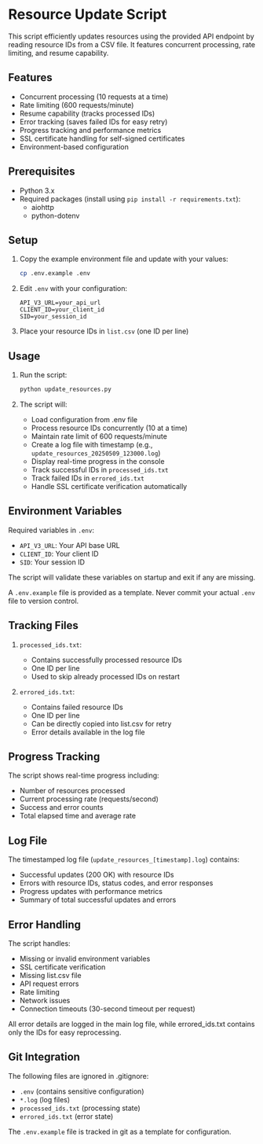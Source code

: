 # Resource Update Script

This script efficiently updates resources using the provided API endpoint by reading resource IDs from a CSV file. It features concurrent processing, rate limiting, and resume capability.

## Features

- Concurrent processing (10 requests at a time)
- Rate limiting (600 requests/minute)
- Resume capability (tracks processed IDs)
- Error tracking (saves failed IDs for easy retry)
- Progress tracking and performance metrics
- SSL certificate handling for self-signed certificates
- Environment-based configuration

## Prerequisites

- Python 3.x
- Required packages (install using `pip install -r requirements.txt`):
  - aiohttp
  - python-dotenv

## Setup

1. Copy the example environment file and update with your values:
   ```bash
   cp .env.example .env
   ```

2. Edit `.env` with your configuration:
   ```env
   API_V3_URL=your_api_url
   CLIENT_ID=your_client_id
   SID=your_session_id
   ```

3. Place your resource IDs in `list.csv` (one ID per line)

## Usage

1. Run the script:
   ```bash
   python update_resources.py
   ```

2. The script will:
   - Load configuration from .env file
   - Process resource IDs concurrently (10 at a time)
   - Maintain rate limit of 600 requests/minute
   - Create a log file with timestamp (e.g., `update_resources_20250509_123000.log`)
   - Display real-time progress in the console
   - Track successful IDs in `processed_ids.txt`
   - Track failed IDs in `errored_ids.txt`
   - Handle SSL certificate verification automatically

## Environment Variables

Required variables in `.env`:
- `API_V3_URL`: Your API base URL
- `CLIENT_ID`: Your client ID
- `SID`: Your session ID

The script will validate these variables on startup and exit if any are missing.

A `.env.example` file is provided as a template. Never commit your actual `.env` file to version control.

## Tracking Files

1. `processed_ids.txt`:
   - Contains successfully processed resource IDs
   - One ID per line
   - Used to skip already processed IDs on restart

2. `errored_ids.txt`:
   - Contains failed resource IDs
   - One ID per line
   - Can be directly copied into list.csv for retry
   - Error details available in the log file

## Progress Tracking

The script shows real-time progress including:
- Number of resources processed
- Current processing rate (requests/second)
- Success and error counts
- Total elapsed time and average rate

## Log File

The timestamped log file (`update_resources_[timestamp].log`) contains:
- Successful updates (200 OK) with resource IDs
- Errors with resource IDs, status codes, and error responses
- Progress updates with performance metrics
- Summary of total successful updates and errors

## Error Handling

The script handles:
- Missing or invalid environment variables
- SSL certificate verification
- Missing list.csv file
- API request errors
- Rate limiting
- Network issues
- Connection timeouts (30-second timeout per request)

All error details are logged in the main log file, while errored_ids.txt contains only the IDs for easy reprocessing.

## Git Integration

The following files are ignored in .gitignore:
- `.env` (contains sensitive configuration)
- `*.log` (log files)
- `processed_ids.txt` (processing state)
- `errored_ids.txt` (error state)

The `.env.example` file is tracked in git as a template for configuration.